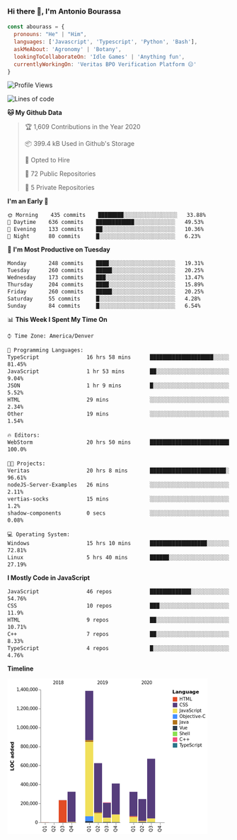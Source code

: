 ### Hi there 👋, I'm Antonio Bourassa

```javascript
const abourass = {
  pronouns: "He" | "Him",
  languages: ['Javascript', 'Typescript', 'Python', 'Bash'],
  askMeAbout: 'Agronomy' | 'Botany',
  lookingToCollaborateOn: 'Idle Games' | 'Anything fun',
  currentlyWorkingOn: 'Veritas BPO Verification Platform 😑'
}
```

<!--START_SECTION:waka-->
![Profile Views](http://img.shields.io/badge/Profile%20Views-0-blue)

![Lines of code](https://img.shields.io/badge/From%20Hello%20World%20I%27ve%20Written-2.9%20million%20lines%20of%20code-blue)

**🐱 My Github Data** 

> 🏆 1,609 Contributions in the Year 2020
 > 
> 📦 399.4 kB Used in Github's Storage 
 > 
> 💼 Opted to Hire
 > 
> 📜 72 Public Repositories
 > 
> 🔑 5 Private Repositories 

**I'm an Early 🐤** 

```text
🌞 Morning    435 commits    ████████░░░░░░░░░░░░░░░░░   33.88% 
🌆 Daytime    636 commits    ████████████░░░░░░░░░░░░░   49.53% 
🌃 Evening    133 commits    ██░░░░░░░░░░░░░░░░░░░░░░░   10.36% 
🌙 Night      80 commits     █░░░░░░░░░░░░░░░░░░░░░░░░   6.23%

```
📅 **I'm Most Productive on Tuesday** 

```text
Monday       248 commits    ████░░░░░░░░░░░░░░░░░░░░░   19.31% 
Tuesday      260 commits    █████░░░░░░░░░░░░░░░░░░░░   20.25% 
Wednesday    173 commits    ███░░░░░░░░░░░░░░░░░░░░░░   13.47% 
Thursday     204 commits    ████░░░░░░░░░░░░░░░░░░░░░   15.89% 
Friday       260 commits    █████░░░░░░░░░░░░░░░░░░░░   20.25% 
Saturday     55 commits     █░░░░░░░░░░░░░░░░░░░░░░░░   4.28% 
Sunday       84 commits     █░░░░░░░░░░░░░░░░░░░░░░░░   6.54%

```


📊 **This Week I Spent My Time On** 

```text
⌚︎ Time Zone: America/Denver

💬 Programming Languages: 
TypeScript               16 hrs 58 mins      ████████████████████░░░░░   81.45% 
JavaScript               1 hr 53 mins        ██░░░░░░░░░░░░░░░░░░░░░░░   9.04% 
JSON                     1 hr 9 mins         █░░░░░░░░░░░░░░░░░░░░░░░░   5.52% 
HTML                     29 mins             ░░░░░░░░░░░░░░░░░░░░░░░░░   2.34% 
Other                    19 mins             ░░░░░░░░░░░░░░░░░░░░░░░░░   1.54%

🔥 Editors: 
WebStorm                 20 hrs 50 mins      █████████████████████████   100.0%

🐱‍💻 Projects: 
Veritas                  20 hrs 8 mins       ████████████████████████░   96.61% 
nodeJS-Server-Examples   26 mins             ░░░░░░░░░░░░░░░░░░░░░░░░░   2.11% 
vertias-socks            15 mins             ░░░░░░░░░░░░░░░░░░░░░░░░░   1.2% 
shadow-components        0 secs              ░░░░░░░░░░░░░░░░░░░░░░░░░   0.08%

💻 Operating System: 
Windows                  15 hrs 10 mins      ██████████████████░░░░░░░   72.81% 
Linux                    5 hrs 40 mins       ██████░░░░░░░░░░░░░░░░░░░   27.19%

```

**I Mostly Code in JavaScript** 

```text
JavaScript               46 repos            █████████████░░░░░░░░░░░░   54.76% 
CSS                      10 repos            ███░░░░░░░░░░░░░░░░░░░░░░   11.9% 
HTML                     9 repos             ██░░░░░░░░░░░░░░░░░░░░░░░   10.71% 
C++                      7 repos             ██░░░░░░░░░░░░░░░░░░░░░░░   8.33% 
TypeScript               4 repos             █░░░░░░░░░░░░░░░░░░░░░░░░   4.76%

```


**Timeline**

![Chart not found](https://github.com/Abourass/Abourass/blob/master/charts/bar_graph.png) 


<!--END_SECTION:waka-->

<!--
**Abourass/Abourass** is a ✨ _special_ ✨ repository because its `README.md` (this file) appears on your GitHub profile.

Here are some ideas to get you started:

- 🔭 I’m currently working on ...
- 🌱 I’m currently learning ...
- 👯 I’m looking to collaborate on ...
- 🤔 I’m looking for help with ...
- 💬 Ask me about ...
- 📫 How to reach me: ...
- 😄 Pronouns: ...
- ⚡ Fun fact: ...
-->
